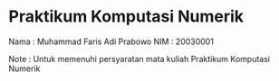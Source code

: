 # Praktikum Komputasi Numerik

Nama : Muhammad Faris Adi Prabowo
NIM : 20030001

Note : Untuk memenuhi persyaratan mata kuliah Praktikum Komputasi Numerik